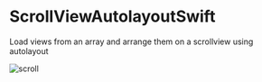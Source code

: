 # ScrollViewAutolayoutSwift
Load views from an array and arrange them on a scrollview using autolayout

![scroll](https://user-images.githubusercontent.com/6782228/32391208-35ea12ea-c0f7-11e7-9f21-54cb0d414ffe.gif)
